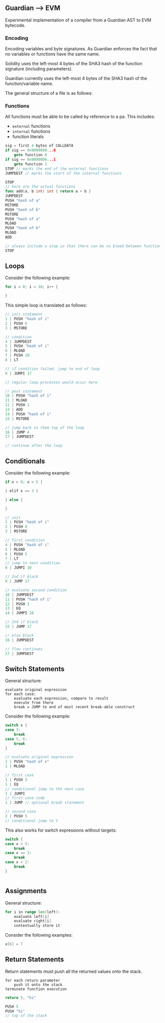 
## Guardian --> EVM

Experimental implementation of a compiler from a Guardian AST to EVM bytecode.

### Encoding

Encoding variables and byte signatures. As Guardian enforces the fact that no variables or functions have the same name.

Solidity uses the left-most 4 bytes of the SHA3 hash of the function signature (including parameters).

Guardian currently uses the left-most 4 bytes of the SHA3 hash of the function/variable name.

The general structure of a file is as follows:

### Functions

All functions must be able to be called by reference to a pa. This includes:

- ```external``` functions
- ```internal``` functions
- function literals

```go
sig = first 4 bytes of CALLDATA
if sig == 0x0000000...0
    goto function 0
if sig == 0x0000000...1
    goto function 1
STOP // marks the end of the external functions
JUMPDEST // marks the start of the internal functions

STOP
// here are the actual functions
func add(a, b int) int { return a + b }
JUMPDEST
PUSH "hash of a"
MSTORE
PUSH "hash of b"
MSTORE
PUSH "hash of a"
MLOAD
PUSH "hash of b"
MLOAD
ADD

// always include a stop so that there can be no bleed between functions
STOP

```

## Loops

Consider the following example:

```go
for i = 0; i < 10; i++ {

}
```

This simple loop is translated as follows:

```go
// init statement
1 | PUSH "hash of i"
2 | PUSH 0
3 | MSTORE

// condition
4 | JUMPDEST
5 | PUSH "hash of i"
6 | MLOAD
7 | PUSH 10
8 | LT

// if condition failed, jump to end of loop
9 | JUMPI 17

// regular loop processes would occur here

// post statement
10 | PUSH "hash of i"
11 | MLOAD
12 | PUSH 1
13 | ADD
14 | PUSH "hash of i"
15 | MSTORE

// jump back to them top of the loop
16 | JUMP 4
17 | JUMPDEST

// continue after the loop

```

## Conditionals

Consider the following example:

```go
if x = 0; x > 5 {

} elif x == 3 {

} else {

}
```

```go
// init
1 | PUSH "hash of i"
2 | PUSH 0
3 | MSTORE

// first condition
4 | PUSH "hash of i"
5 | MLOAD
6 | PUSH 5
7 | LT
// jump to next condition
8 | JUMPI 10

// 2nd if block
9 | JUMP 17

// evaluate second condition
10 | JUMPDEST
11 | PUSH "hash of i"
12 | PUSH 3
13 | EQ
14 | JUMPI 16

// 2nd if block
15 | JUMP 17

// else block
16 | JUMPDEST

// flow continues
17 | JUMPDEST
```

## Switch Statements

General structure:

```
evaluate original expression
for each case:
    evaluate each expression, compare to result
    execute from there
    break = JUMP to end of most recent break-able construct
```

Consider the following example:

```go
switch x {
case 3:
    break
case 5, 6:
    break
}
```

```go
// evaluate original expression
1 | PUSH "hash of x"
1 | MLOAD

// first case
1 | PUSH 3
1 | EQ
// conditional jump to the next case
1 | JUMPI
// first case code
1 | JUMP // optional break statement

// second case
2 | PUSH 5
// conditional jump to t
```

This also works for switch expressions without targets:

```go
switch {
case x > 5:
    break
case x == 3:
    break
case x < 2:
    break
}
```

```go

```

## Assignments

General structure:

```go
for i in range len(left):
    evaluate left[i]
    evaluate right[i]
    contextually store it
```

Consider the following examples:

```go
x[6] = 7
```

## Return Statements

Return statements must push all the returned values onto the stack.

```
for each return parameter
    push it onto the stack
terminate function execution
```

```go
return 5, "hi"
```

```go
PUSH 5
PUSH "hi"
// top of the stack
```
